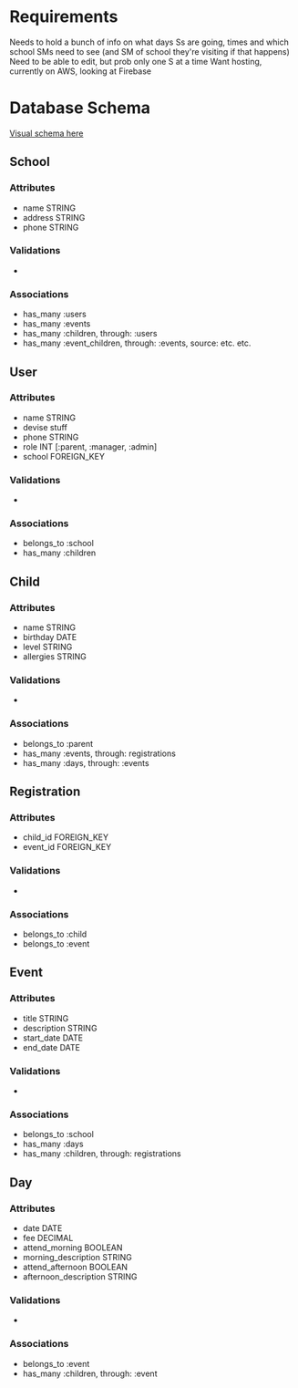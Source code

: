 # Requirements

Needs to hold a bunch of info on what days Ss are going, times and which school
SMs need to see (and SM of school they're visiting if that happens)
Need to be able to edit, but prob only one S at a time
Want hosting, currently on AWS, looking at Firebase

# Database Schema
[Visual schema here](https://lucid.app/lucidchart/582c392f-7113-4fb7-9a93-8697af8fa27d/edit?invitationId=inv_4ec19f91-a432-4b99-a0d2-09d50b682b5f)

## School
### Attributes
- name STRING
- address STRING
- phone STRING

### Validations
- 

### Associations
- has_many :users
- has_many :events
- has_many :children, through: :users
- has_many :event_children, through: :events, source: etc. etc.

## User
### Attributes
- name STRING
- devise stuff
- phone STRING
- role INT [:parent, :manager, :admin]
- school FOREIGN_KEY

### Validations
- 

### Associations
- belongs_to :school
- has_many :children


## Child
### Attributes
- name STRING
- birthday DATE
- level STRING
- allergies STRING 

### Validations
- 

### Associations
- belongs_to :parent
- has_many :events, through: registrations
- has_many :days, through: :events


## Registration
### Attributes
- child_id FOREIGN_KEY
- event_id FOREIGN_KEY

### Validations
- 

### Associations
- belongs_to :child
- belongs_to :event

## Event
### Attributes
- title STRING
- description STRING
- start_date DATE
- end_date DATE

### Validations
- 

### Associations
- belongs_to :school
- has_many :days
- has_many :children, through: registrations


## Day
### Attributes
- date DATE
- fee DECIMAL
- attend_morning BOOLEAN
- morning_description STRING
- attend_afternoon BOOLEAN
- afternoon_description STRING

### Validations
- 

### Associations
- belongs_to :event
- has_many :children, through: :event